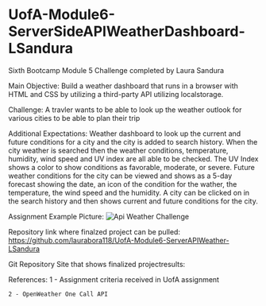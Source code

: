 # UofA-Module6-ServerSideAPIWeatherDashboard-LSandura
Sixth Bootcamp Module 5 Challenge completed by Laura Sandura

Main Objective: 
Build a weather dashboard that runs in a browser with HTML and CSS by utilizing a third-party API utilizing localstorage.

Challenge: 
A travler wants to be able to look up the weather outlook for various cities to be able to plan their trip


Additional Expectations:
Weather dashboard to look up the current and future conditions for a city and the city is added to search history. When the city weather is searched then the weather conditions, temperature, humidity, wind speed and UV index are all able to be checked.
The UV Index shows a color to show conditions as favorable, moderate, or severe. Future weather conditions for the city can be viewed and shows as a 5-day forecast showing the date, an icon of the condition for the wather, the temperature, the wind speed and the humidity. A city can be clicked on in the search history and then shows current and future conditions for the city.
 

    
Assignment Example Picture:
    ![Api Weather Challenge](.Assets/Example.png)

Repository link where finalzed project can be pulled:
    https://github.com/laurabora118/UofA-Module6-ServerAPIWeather-LSandura

Git Repository Site that shows finalized projectresults:

    
References:
    1 - Assignment criteria received in UofA assignment 

    2 - OpenWeather One Call API
